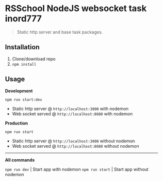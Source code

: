 # RSSchool NodeJS websocket task inord777
> Static http server and base task packages.

## Installation
1. Clone/download repo
2. `npm install`

## Usage
**Development**

`npm run start:dev`

* Static http server @ `http://localhost:3000` with nodemon
* Web socket served @ `http://localhost:8080` with nodemon

**Production**

`npm run start`

* Static http server @ `http://localhost:3000` without nodemon
* Web socket served @ `http://localhost:8080` without nodemon

---

**All commands**

`npm run dev` | Start app with nodemon
`npm run start` | Start app without nodemon
